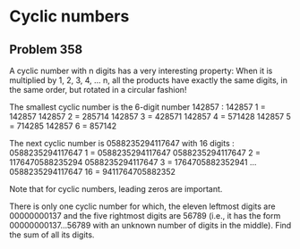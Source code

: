 #  Cyclic numbers
## Problem 358


A cyclic number with n digits has a very interesting property:
When it is multiplied by 1, 2, 3, 4, ... n, all the products have exactly the same digits, in the same order, but rotated in a circular fashion!



The smallest cyclic number is the 6-digit number 142857 :
142857  1 = 142857
142857  2 = 285714
142857  3 = 428571
142857  4 = 571428
142857  5 = 714285
142857  6 = 857142  



The next cyclic number is 0588235294117647 with 16 digits :
0588235294117647  1 = 0588235294117647
0588235294117647  2 = 1176470588235294
0588235294117647  3 = 1764705882352941
...
0588235294117647  16 = 9411764705882352



Note that for cyclic numbers, leading zeros are important.



There is only one cyclic number for which, the eleven leftmost digits are 00000000137 and the five rightmost digits are 56789 (i.e., it has the form 00000000137...56789 with an unknown number of digits in the middle). Find the sum of all its digits.




